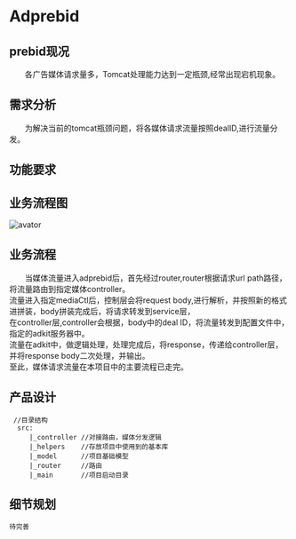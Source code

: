 # Adprebid

## prebid现况

&emsp;&emsp;各广告媒体请求量多，Tomcat处理能力达到一定瓶颈,经常出现宕机现象。
    
## 需求分析

&emsp;&emsp;为解决当前的tomcat瓶颈问题，将各媒体请求流量按照dealID,进行流量分发。

## 功能要求

## 业务流程图

![avator](https://raw.githubusercontent.com/mindzilla/Adprebid/master/doc/Adprebid_fc.png?token=AFUG7MRYQNAG6IZDHPHJV727A7IC6 "fc")

## 业务流程

&emsp;&emsp;当媒体流量进入adprebid后，首先经过router,router根据请求url path路径，将流量路由到指定媒体controller。<br>
流量进入指定mediaCtl后，控制层会将request body,进行解析，并按照新的格式进拼装，body拼装完成后，将请求转发到service层，<br>
在controller层,controller会根据，body中的deal ID，将流量转发到配置文件中，指定的adkit服务器中。<br>
流量在adkit中，做逻辑处理，处理完成后，将response，传递给controller层，并将response body二次处理，并输出。<br>
至此，媒体请求流量在本项目中的主要流程已走完。

## 产品设计
 
```
 //目录结构
  src:
     |_controller //对接路由，媒体分发逻辑
     |_helpers    //存放项目中使用到的基本库
     |_model      //项目基础模型
     |_router     //路由
     |_main       //项目启动目录
 ```

## 细节规划
    待完善